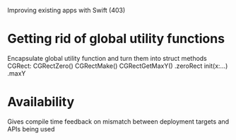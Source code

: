 Improving existing apps with Swift (403)

# Getting rid of global utility functions
Encapsulate global utility function and turn them into struct methods
	CGRect:		CGRectZero()		CGRectMake() 	CGRectGetMaxY()
						.zeroRect			init(x:…) 		.maxY

# Availability
Gives compile time feedback on mismatch between deployment targets and APIs being used

# 